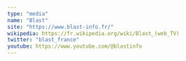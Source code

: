 ```yaml
---
type: "media"
name: "Blast"
site: "https://www.blast-info.fr/"
wikipedia: https://fr.wikipedia.org/wiki/Blast_(web_TV)
twitter: "blast_france"
youtube: https://www.youtube.com/@blastinfo
---
```

